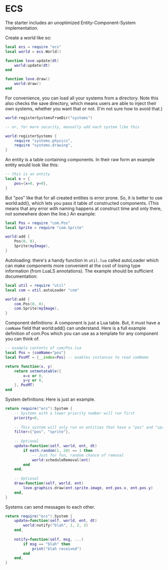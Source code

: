 ECS
===

The starter includes an unoptimized Entity-Component-System implementation.

Create a world like so:

```lua
local ecs = require "ecs"
local world = ecs.World()

function love.update(dt)
    world:update(dt)
end

function love.draw()
    world:draw()
end
```

For convenience, you can load all your systems from a directory. Note this
also checks the save directory, which means users are able to inject their
own systems, whether you want that or not. (I'm not sure how to avoid that.)

```lua
world:registerSystemsFromDir("systems")

-- or, for more security, manually add each system like this

world:registerSystems {
    require "systems.physics",
    require "systems.drawing",
}
```

An entity is a table containing components. In their raw form
an example entity would look like this:

```lua
-- this is an entity
local e = {
    pos={x=0, y=0},
}
```

But "pos" like that for all created entities is error prone.
So, it is better to use world:add(), which lets you pass it table of constructed
components. (This means that any error with naming happens at construct time and only
there, not somewhere down the line.) An example:

```lua
local Pos = require "com.Pos"
local Sprite = require "com.Sprite"

world:add {
    Pos(0, 0),
    Sprite(myImage),
}
```

Autoloading: there's a handy function in `util.lua` called autoLoader which can make components
more convenient at the cost of losing type information (from LuaLS annotations). The example
should be sufficient documentation:

```lua
local util = require "util"
local com = util.autoLoader "com"

world:add {
    com.Pos(0, 0),
    com.Sprite(myImage),
}
```

Component definitions: A component is just a Lua table. But, it must have a `comName` field
that world:add() can understand. Here is a full example definition of com.Pos which you can
use as a template for any component you can think of.

```lua
-- example contents of com/Pos.lua
local Pos = {comName="pos"}
local PosMT = {__index=Pos} -- enables instances to read comName

return function(x, y)
    return setmetatable({
        x=x or 0,
        y=y or 0,
    }, PosMT)
end
```

System definitions: Here is just an example.

```lua
return require("ecs").System {
    -- Systems with a lower priority number will run first
    priority=0,
    
    -- This system will only run on entities that have a "pos" and "sprite" component
    filter={"pos", "sprite"},
    
    -- Optional
    update=function(self, world, ent, dt)
        if math.random(1, 20) == 1 then
            -- Just for fun, random chance of removal
            world:scheduleRemoval(ent)
        end
    end,
    
    -- Optional
    draw=function(self, world, ent)
        love.graphics.draw(ent.sprite.image, ent.pos.x, ent.pos.y)
    end,
}
```

Systems can send messages to each other.

```lua
return require("ecs").System {
    update=function(self, world, ent, dt)
        world:notify("blah", 1, 2, 3)
    end,
    
    notify=function(self, msg, ...)
        if msg == "blah" then
            print("blah received")
        end
    end,
}
```
